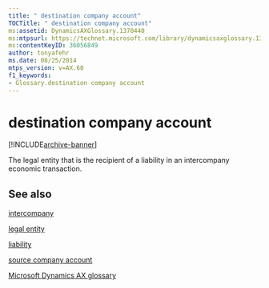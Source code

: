 ```yaml
---
title: " destination company account"
TOCTitle: " destination company account"
ms:assetid: DynamicsAXGlossary.1370440
ms:mtpsurl: https://technet.microsoft.com/library/dynamicsaxglossary.1370440(v=AX.60)
ms:contentKeyID: 36056849
author: tonyafehr
ms.date: 08/25/2014
mtps_version: v=AX.60
f1_keywords:
- Glossary.destination company account
---
```


# destination company account


[!INCLUDE[archive-banner](includes/archive-banner.md)]

The legal entity that is the recipient of a liability in an intercompany economic transaction.

## See also

[intercompany](intercompany.md)

[legal entity](legal-entity.md)

[liability](liability.md)

[source company account](source-company-account.md)

[Microsoft Dynamics AX glossary](glossary/microsoft-dynamics-ax-glossary.md)

  


